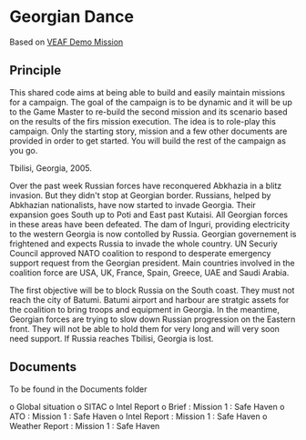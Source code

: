 # Georgian Dance

Based on [VEAF Demo Mission](https://github.com/VEAF/VEAF-Demo-Mission)

## Principle

This shared code aims at being able to build and easily maintain missions for a campaign.
The goal of the campaign is to be dynamic and it will be up to the Game Master to re-build the second mission and its scenario based on the results of the firs mission execution. The idea is to role-play this campaign. Only the starting story, mission and a few other documents are provided in order to get started. You will build the rest of the campaign as you go.

Tbilisi, Georgia, 2005.

Over the past week Russian forces have reconquered Abkhazia in a blitz invasion. But they didn't stop at Georgian border. Russians, helped by Abkhazian nationalists, have now started to invade Georgia. Their expansion goes South up to Poti and East past Kutaisi. All Georgian forces in these areas have been defeated. The dam of Inguri, providing electricity to the western Georgia is now contolled by Russia.
Georgian governement is frightened and expects Russia to invade the whole country. UN Securiy Council approved NATO coalition to respond to desperate emergency support request from the Georgian president.
Main countries involved in the coalition force are USA, UK, France, Spain, Greece, UAE and Saudi Arabia.

The first objective will be to block Russia on the South coast. They must not reach the city of Batumi. Batumi airport and harbour are stratgic assets for the coalition to bring troops and equipment in Georgia.
In the meantime, Georgian forces are trying to slow down Russian progression on the Eastern front. They will not be able to hold them for very long and will very soon need support. If Russia reaches Tbilisi, Georgia is lost.


## Documents

To be found in the Documents folder

o Global situation
o SITAC
o Intel Report
o Brief : Mission 1 : Safe Haven
o ATO : Mission 1 : Safe Haven
o Intel Report : Mission 1 : Safe Haven
o Weather Report : Mission 1 : Safe Haven

